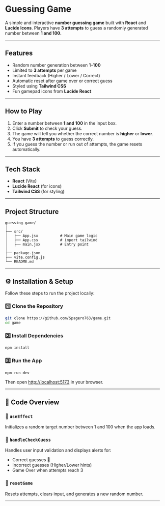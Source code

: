 # Guessing Game

A simple and interactive **number guessing game** built with **React** and **Lucide Icons**.
Players have **3 attempts** to guess a randomly generated number between **1 and 100**.

---

## Features

* Random number generation between **1–100**
* Limited to **3 attempts** per game
* Instant feedback (Higher / Lower / Correct)
* Automatic reset after game over or correct guess
* Styled using **Tailwind CSS**
* Fun gamepad icons from **Lucide React**

---

## How to Play

1. Enter a number between **1 and 100** in the input box.
2. Click **Submit** to check your guess.
3. The game will tell you whether the correct number is **higher** or **lower**.
4. You have **3 attempts** to guess correctly.
5. If you guess the number or run out of attempts, the game resets automatically.

---

## Tech Stack

* **React** (Vite)
* **Lucide React** (for icons)
* **Tailwind CSS** (for styling)

---

## Project Structure

```
guessing-game/
│
├── src/
│   ├── App.jsx          # Main game logic
│   ├── App.css          # import tailwind
│   ├── main.jsx         # Entry point
│
├── package.json
├── vite.config.js
└── README.md
```

---

## ⚙️ Installation & Setup

Follow these steps to run the project locally:

### 1️⃣ Clone the Repository

```bash
git clone https://github.com/Spagero763/game.git
cd game
```

### 2️⃣ Install Dependencies

```bash
npm install 
```

### 3️⃣ Run the App

```bash
npm run dev
```

Then open [http://localhost:5173](http://localhost:5173) in your browser.

---

## 🧠 Code Overview

### 🔹 `useEffect`

Initializes a random target number between 1 and 100 when the app loads.

### 🔹 `handleCheckGuess`

Handles user input validation and displays alerts for:

* Correct guesses 🎉
* Incorrect guesses (Higher/Lower hints)
* Game Over when attempts reach 3

### 🔹 `resetGame`

Resets attempts, clears input, and generates a new random number.

---
